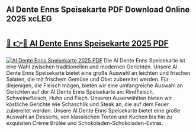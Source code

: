 ## Al Dente Enns Speisekarte PDF Download Online 2025 xcLEG

# <h2><a href="http://gc6car.nevu.top/?p=Al+Dente+Enns+Speisekarte">🔗 👉🔴 Al Dente Enns Speisekarte 2025 PDF</a></h2>

[![Al Dente Enns Speisekarte 2025 PDF](https://i.imgur.com/dBaPXMq.png)](http://gc6car.nevu.top/?p=Al+Dente+Enns+Speisekarte)
Die Al Dente Enns Speisekarte ist eine Wahl zwischen traditionellen und modernen Gerichten. Unsere Al Dente Enns Speisekarte bietet eine große Auswahl an leichten und frischen Salaten, die mit frischem Gemüse und Obst zubereitet werden. Für diejenigen, die Fleisch mögen, bieten wir eine umfangreiche Auswahl an Gerichten auf der Al Dente Enns Speisekarte an: Rindfleisch, Schweinefleisch, Huhn und Fisch. Unseren Auserwählten bieten wir köstliche Gerichte wie Schaschlik und Steak an, die auf dem Feuer zubereitet werden. Unsere Al Dente Enns Speisekarte bietet eine große Auswahl an Desserts, von klassischen Torten und Kuchen bis hin zu exquisiten Crème Brûlée und Schokoladen-Schokoladen-Extras.
